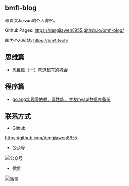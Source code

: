 ## bmft-blog

邓嘉文Jarvan的个人博客。

Github Pages: https://dengjiawen8955.github.io/bmft-blog/

国内个人网站: https://bmft.tech/

## 思维篇

* [思维篇（一）弯道超车的机会](1-throught/0302-chance-of-corner-overtaking.md)

## 程序篇

* [golang实现零依赖、高性能、并发mysql数据库备份](2-program/0325-golang-implements-mysqldump)


## 联系方式

* Github

https://github.com/dengjiawen8955

* 公众号

![公众号](https://markdown-1304103443.cos.ap-guangzhou.myqcloud.com/2023-3/202303251819679.png)

* 微信

![微信](https://markdown-1304103443.cos.ap-guangzhou.myqcloud.com/2023-3/202303282036704.png)
